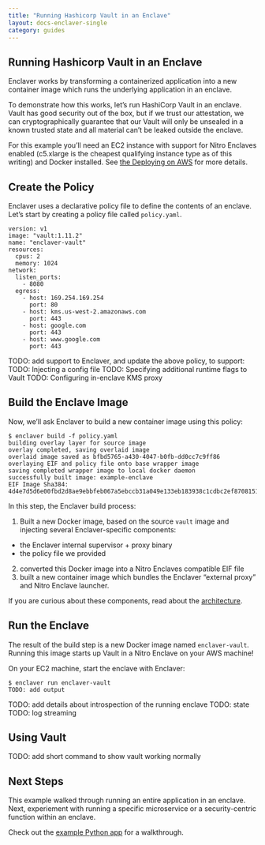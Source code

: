 ```yaml
---
title: "Running Hashicorp Vault in an Enclave"
layout: docs-enclaver-single
category: guides
---
```


## Running Hashicorp Vault in an Enclave

Enclaver works by transforming a containerized application into a new container image which runs the underlying application in an enclave.

To demonstrate how this works, let’s run HashiCorp Vault in an enclave. Vault has good security out of the box, but if we trust our attestation, we can cryptographically guarantee that our Vault will only be unsealed in a known trusted state and all material can’t be leaked outside the enclave.

For this example you’ll need an EC2 instance with support for Nitro Enclaves enabled (c5.xlarge is the cheapest qualifying instance type as of this writing) and Docker installed.  See [the Deploying on AWS](deploy-aws.md) for more details.

## Create the Policy

Enclaver uses a declarative policy file to define the contents of an enclave. Let’s start by creating a policy file called `policy.yaml`.

```
version: v1
image: "vault:1.11.2"
name: "enclaver-vault"
resources:
  cpus: 2
  memory: 1024
network:
  listen_ports:
    - 8080
  egress:
    - host: 169.254.169.254
      port: 80
    - host: kms.us-west-2.amazonaws.com
      port: 443
    - host: google.com
      port: 443
    - host: www.google.com
      port: 443
```

TODO: add support to Enclaver, and update the above policy, to support:
TODO:   Injecting a config file
TODO:   Specifying additional runtime flags to Vault
TODO:   Configuring in-enclave KMS proxy

## Build the Enclave Image

Now, we’ll ask Enclaver to build a new container image using this policy:

```
$ enclaver build -f policy.yaml
building overlay layer for source image
overlay completed, saving overlaid image
overlaid image saved as bfbd5765-a430-4047-b0fb-dd0cc7c9ff86
overlaying EIF and policy file onto base wrapper image
saving completed wrapper image to local docker daemon
successfully built image: example-enclave
EIF Image Sha384: 4d4e7d5d6e00fbd2d8ae9ebbfeb067a5ebccb31a049e133eb183938c1cdbc2ef8708151c9d6292f4a2c27c8dc4cef014
```

In this step, the Enclaver build process:

1. Built a new Docker image, based on the source `vault` image and injecting several Enclaver-specific components:
 - the Enclaver internal supervisor + proxy binary
 - the policy file we provided
2. converted this Docker image into a Nitro Enclaves compatible EIF file
3. built a new container image which bundles the Enclaver “external proxy” and Nitro Enclave launcher.

If you are curious about these components, read about the [architecture](architecture.md).

## Run the Enclave

The result of the build step is a new Docker image named `enclaver-vault`. Running this image starts up Vault in a Nitro Enclave on your AWS machine!

On your EC2 machine, start the enclave with Enclaver:

```
$ enclaver run enclaver-vault
TODO: add output
```

TODO: add details about introspection of the running enclave
TODO:   state
TODO:   log streaming

## Using Vault

TODO: add short command to show vault working normally

## Next Steps

This example walked through running an entire application in an enclave. Next, experiement with running a specific microservice or a security-centric function within an enclave.

Check out the [example Python app](guide-app.md) for a walkthrough.